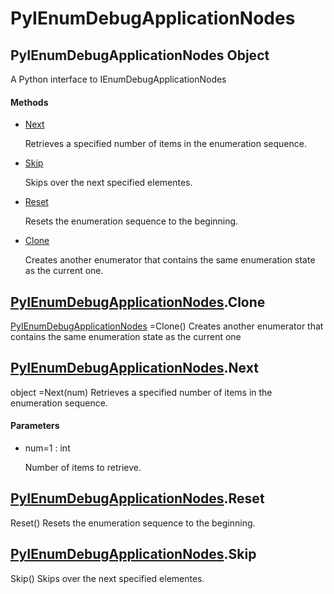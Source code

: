 # PyIEnumDebugApplicationNodes

## PyIEnumDebugApplicationNodes Object



A Python interface to IEnumDebugApplicationNodes

#### Methods


  - [Next](PyIEnumDebugApplicationNodes.md#pyienumdebugapplicationnodesnext)

    Retrieves a specified number of items in the enumeration sequence\.&nbsp;

  - [Skip](PyIEnumDebugApplicationNodes.md#pyienumdebugapplicationnodesskip)

    Skips over the next specified elementes\.&nbsp;

  - [Reset](PyIEnumDebugApplicationNodes.md#pyienumdebugapplicationnodesreset)

    Resets the enumeration sequence to the beginning\.&nbsp;

  - [Clone](PyIEnumDebugApplicationNodes.md#pyienumdebugapplicationnodesclone)

    Creates another enumerator that contains the same enumeration state as the current one\.&nbsp;

## [PyIEnumDebugApplicationNodes](#pyienumdebugapplicationnodes)\.Clone

[PyIEnumDebugApplicationNodes](#pyienumdebugapplicationnodes) =Clone\(\)
Creates another enumerator that contains the same enumeration state as the current one

## [PyIEnumDebugApplicationNodes](#pyienumdebugapplicationnodes)\.Next



object =Next\(num\)
Retrieves a specified number of items in the enumeration sequence\.

#### Parameters


  - num=1 : int

    Number of items to retrieve\.

## [PyIEnumDebugApplicationNodes](#pyienumdebugapplicationnodes)\.Reset

Reset\(\)
Resets the enumeration sequence to the beginning\.

## [PyIEnumDebugApplicationNodes](#pyienumdebugapplicationnodes)\.Skip

Skip\(\)
Skips over the next specified elementes\.